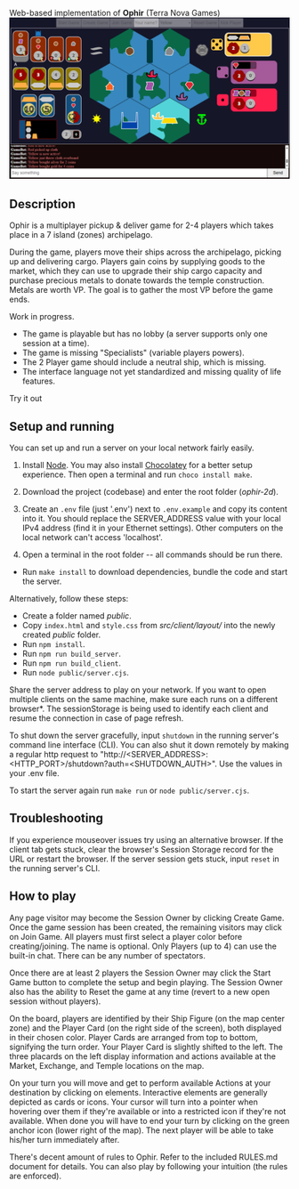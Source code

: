 Web-based implementation of **Ophir** (Terra Nova Games)
![3 Player game sample](./3-player-sample-screenshot.png)

## Description
Ophir is a multiplayer pickup & deliver game for 2-4 players which takes place in a 7 island (zones) archipelago.

During the game, players move their ships across the archipelago, picking up and delivering cargo. Players gain coins by supplying goods to the market, which they can use to upgrade their ship cargo capacity and purchase precious metals to donate towards the temple construction. Metals are worth VP. The goal is to gather the most VP before the game ends.

Work in progress.

- The game is playable but has no lobby (a server supports only one session at a time).
- The game is missing "Specialists" (variable players powers).
- The 2 Player game should include a neutral ship, which is missing.
- The interface language not yet standardized and missing quality of life features.

Try it out

## Setup and running
You can set up and run a server on your local network fairly easily.

1. Install [Node](https://nodejs.org/en/download/package-manager). You may also install [Chocolatey](https://docs.chocolatey.org/en-us/chocolatey-components-dependencies-and-support-lifecycle/#supported-windows-versions) for a better setup experience. Then open a terminal and run `choco install make`.

2. Download the project (codebase) and enter the root folder (*ophir-2d*).

3. Create an `.env` file (just '.env') next to `.env.example` and copy its content into it. You should replace the SERVER_ADDRESS value with your local IPv4 address (find it in your Ethernet settings). Other computers on the local network can't access 'localhost'.

4. Open a terminal in the root folder -- all commands should be run there.

 - Run `make install` to download dependencies, bundle the code and start the server.

Alternatively, follow these steps:
 - Create a folder named *public*.
 - Copy `index.html` and `style.css` from *src/client/layout/* into the newly created *public* folder.
 - Run `npm install`.
 - Run `npm run build_server`.
 - Run `npm run build_client`.
 - Run `node public/server.cjs`.

Share the server address to play on your network. If you want to open multiple clients on the same machine, make sure each runs on a different browser*. The sessionStorage is being used to identify each client and resume the connection in case of page refresh.

To shut down the server gracefully, input `shutdown` in the running server's command line interface (CLI).
You can also shut it down remotely by making a regular http request to "http://<SERVER_ADDRESS>:<HTTP_PORT>/shutdown?auth=<SHUTDOWN_AUTH>". Use the values in your .env file.

To start the server again run `make run` or `node public/server.cjs`.

## Troubleshooting
If you experience mouseover issues try using an alternative browser.
If the client tab gets stuck, clear the browser's Session Storage record for the URL or restart the browser.
If the server session gets stuck, input `reset` in the running server's CLI.

## How to play

 Any page visitor may become the Session Owner by clicking Create Game. Once the game session has been created, the remaining visitors may click on Join Game. All players must first select a player color before creating/joining. The name is optional. Only Players (up to 4) can use the built-in chat. There can be any number of spectators.

 Once there are at least 2 players the Session Owner may click the Start Game button to complete the setup and begin playing. The Session Owner also has the ability to Reset the game at any time (revert to a new open session without players).

 On the board, players are identified by their Ship Figure (on the map center zone) and the Player Card (on the right side of the screen), both displayed in their chosen color. Player Cards are arranged from top to bottom, signifying the turn order. Your Player Card is slightly shifted to the left. The three placards on the left display information and actions available at the Market, Exchange, and Temple locations on the map.

 On your turn you will move and get to perform available Actions at your destination by clicking on elements. Interactive elements are generally depicted as cards or icons. Your cursor will turn into a pointer when hovering over them if they're available or into a restricted icon if they're not available. When done you will have to end your turn by clicking on the green anchor icon (lower right of the map). The next player will be able to take his/her turn immediately after.

 There's decent amount of rules to Ophir. Refer to the included RULES.md document for details. You can also play by following your intuition (the rules are enforced).
